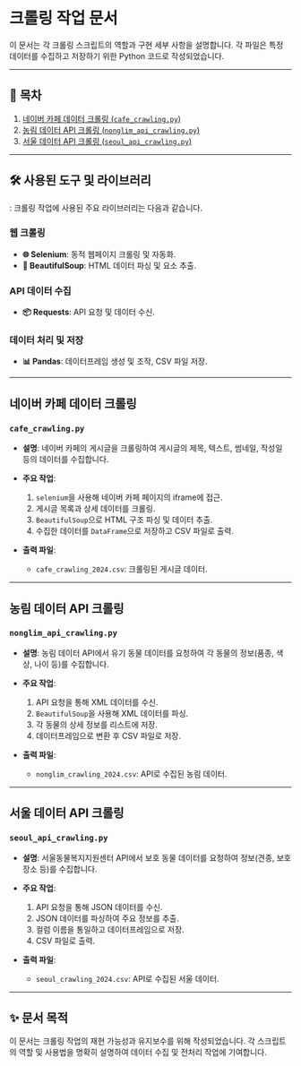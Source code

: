#  크롤링 작업 문서

이 문서는 각 크롤링 스크립트의 역할과 구현 세부 사항을 설명합니다. 각 파일은 특정 데이터를 수집하고 저장하기 위한 Python 코드로 작성되었습니다.

---

## 📜 목차
1. [네이버 카페 데이터 크롤링 (`cafe_crawling.py`)](#네이버-카페-데이터-크롤링)
2. [농림 데이터 API 크롤링 (`nonglim_api_crawling.py`)](#농림-데이터-api-크롤링)
3. [서울 데이터 API 크롤링 (`seoul_api_crawling.py`)](#서울-데이터-api-크롤링)

---

## 🛠 사용된 도구 및 라이브러리

: 크롤링 작업에 사용된 주요 라이브러리는 다음과 같습니다.

### 웹 크롤링
- **🌐 Selenium**: 동적 웹페이지 크롤링 및 자동화.
- **📝 BeautifulSoup**: HTML 데이터 파싱 및 요소 추출.

### API 데이터 수집
- **📦 Requests**: API 요청 및 데이터 수신.

### 데이터 처리 및 저장
- **📊 Pandas**: 데이터프레임 생성 및 조작, CSV 파일 저장.


---

## 네이버 카페 데이터 크롤링

### `cafe_crawling.py`

- **설명**: 네이버 카페의 게시글을 크롤링하여 게시글의 제목, 텍스트, 썸네일, 작성일 등의 데이터를 수집합니다.
- **주요 작업**:
  1. `selenium`을 사용해 네이버 카페 페이지의 iframe에 접근.
  2. 게시글 목록과 상세 데이터를 크롤링.
  3. `BeautifulSoup`으로 HTML 구조 파싱 및 데이터 추출.
  4. 수집한 데이터를 `DataFrame`으로 저장하고 CSV 파일로 출력.
  
- **출력 파일**:
  - `cafe_crawling_2024.csv`: 크롤링된 게시글 데이터.

---

## 농림 데이터 API 크롤링

### `nonglim_api_crawling.py`

- **설명**: 농림 데이터 API에서 유기 동물 데이터를 요청하여 각 동물의 정보(품종, 색상, 나이 등)를 수집합니다.
- **주요 작업**:
  1. API 요청을 통해 XML 데이터를 수신.
  2. `BeautifulSoup`을 사용해 XML 데이터를 파싱.
  3. 각 동물의 상세 정보를 리스트에 저장.
  4. 데이터프레임으로 변환 후 CSV 파일로 저장.

- **출력 파일**:
  - `nonglim_crawling_2024.csv`: API로 수집된 농림 데이터.

---

## 서울 데이터 API 크롤링

### `seoul_api_crawling.py`

- **설명**: 서울동물복지지원센터 API에서 보호 동물 데이터를 요청하여 정보(견종, 보호 장소 등)를 수집합니다.
- **주요 작업**:
  1. API 요청을 통해 JSON 데이터를 수신.
  2. JSON 데이터를 파싱하여 주요 정보를 추출.
  3. 컬럼 이름을 통일하고 데이터프레임으로 저장.
  4. CSV 파일로 출력.

- **출력 파일**:
  - `seoul_crawling_2024.csv`: API로 수집된 서울 데이터.

---

## ✨ 문서 목적

이 문서는 크롤링 작업의 재현 가능성과 유지보수를 위해 작성되었습니다. 각 스크립트의 역할 및 사용법을 명확히 설명하여 데이터 수집 및 전처리 작업에 기여합니다.